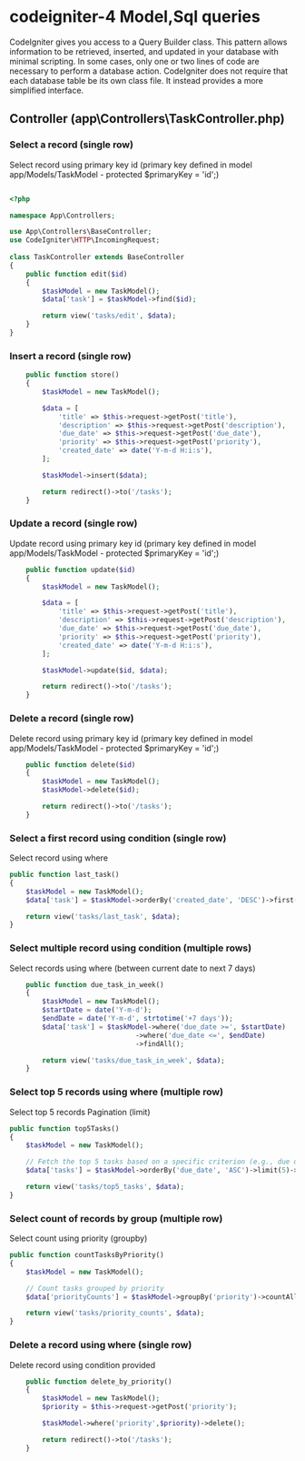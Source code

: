 # codeigniter-4 Model,Sql queries 
CodeIgniter gives you access to a Query Builder class. This pattern allows information to be retrieved, inserted, and updated in your database with minimal scripting. In some cases, only one or two lines of code are necessary to perform a database action. CodeIgniter does not require that each database table be its own class file. It instead provides a more simplified interface.
 
## Controller (app\Controllers\TaskController.php)


### Select a record (single row)
Select record using primary key id (primary key defined in model app/Models/TaskModel - protected $primaryKey = 'id';)

```php

<?php

namespace App\Controllers;

use App\Controllers\BaseController;
use CodeIgniter\HTTP\IncomingRequest;
 
class TaskController extends BaseController
{
    public function edit($id)
    {
        $taskModel = new TaskModel();
        $data['task'] = $taskModel->find($id);

        return view('tasks/edit', $data);
    }
}

``` 
### Insert a record (single row)

```php
    public function store()
    {
        $taskModel = new TaskModel();

        $data = [
            'title' => $this->request->getPost('title'),
            'description' => $this->request->getPost('description'),
            'due_date' => $this->request->getPost('due_date'),
            'priority' => $this->request->getPost('priority'),
            'created_date' => date('Y-m-d H:i:s'),
        ];

        $taskModel->insert($data);

        return redirect()->to('/tasks');
    }
 ``` 

### Update a record (single row)

Update record using primary key id (primary key defined in model app/Models/TaskModel - protected $primaryKey = 'id';)

```php
    public function update($id)
    {
        $taskModel = new TaskModel();

        $data = [
            'title' => $this->request->getPost('title'),
            'description' => $this->request->getPost('description'),
            'due_date' => $this->request->getPost('due_date'),
            'priority' => $this->request->getPost('priority'),
            'created_date' => date('Y-m-d H:i:s'), 
        ];

        $taskModel->update($id, $data);

        return redirect()->to('/tasks');
    }
``` 
### Delete a record (single row)
Delete record using primary key id (primary key defined in model app/Models/TaskModel - protected $primaryKey = 'id';)

```php
    public function delete($id)
    {
        $taskModel = new TaskModel();
        $taskModel->delete($id);

        return redirect()->to('/tasks');
    }
``` 

### Select a first record using condition  (single row)
Select record using where

```php
public function last_task()
{
    $taskModel = new TaskModel();
    $data['task'] = $taskModel->orderBy('created_date', 'DESC')->first();

    return view('tasks/last_task', $data);
}
```
### Select multiple record using condition  (multiple rows)
Select records using where (between current date to next 7 days)

```php
    public function due_task_in_week()
    {
        $taskModel = new TaskModel();
        $startDate = date('Y-m-d');
        $endDate = date('Y-m-d', strtotime('+7 days'));
        $data['task'] = $taskModel->where('due_date >=', $startDate)
                               ->where('due_date <=', $endDate)
                               ->findAll();

        return view('tasks/due_task_in_week', $data);
    }
```
### Select top 5 records using where (multiple row)
Select top 5 records Pagination (limit)

```php
public function top5Tasks()
{
    $taskModel = new TaskModel();

    // Fetch the top 5 tasks based on a specific criterion (e.g., due date)
    $data['tasks'] = $taskModel->orderBy('due_date', 'ASC')->limit(5)->findAll();

    return view('tasks/top5_tasks', $data);
}
```
### Select count of records by group (multiple row)
Select count using priority (groupby)

```php
public function countTasksByPriority()
{
    $taskModel = new TaskModel();

    // Count tasks grouped by priority
    $data['priorityCounts'] = $taskModel->groupBy('priority')->countAllResults();

    return view('tasks/priority_counts', $data);
}
```


### Delete a record using where (single row)
Delete record using condition provided 

```php
    public function delete_by_priority()
    {
        $taskModel = new TaskModel();
        $priority = $this->request->getPost('priority');

        $taskModel->where('priority',$priority)->delete();

        return redirect()->to('/tasks');
    }
``` 